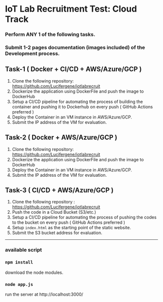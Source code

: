 # IoT Lab Recruitment Test: Cloud Track

### Perform ANY 1 of the following tasks.
### Submit 1-2 pages documentation (images included) of the Development process.

## Task-1 ( Docker + CI/CD + AWS/Azure/GCP )
1.	Clone the following repository: https://github.com/Lucifergene/iotlabrecruit
2.	Dockerize the application using DockerFile and push the image to DockerHub
3.	Setup a CI/CD pipeline for automating the process of building the container and pushing it to Dockerhub on every push ( GitHub Actions preferred )
4.	Deploy the Container in an VM instance in AWS/Azure/GCP.
5.	Submit the IP address of the VM for evaluation.

## Task-2 ( Docker + AWS/Azure/GCP )
1.	Clone the following repository: https://github.com/Lucifergene/iotlabrecruit
2.	Dockerize the application using DockerFile and push the image to DockerHub
3.	Deploy the Container in an VM instance in AWS/Azure/GCP.
4.	Submit the IP address of the VM for evaluation.

## Task-3 ( CI/CD + AWS/Azure/GCP ) 
1.	Clone the following repository : https://github.com/Lucifergene/iotlabrecruit
2.  Push the code in a Cloud Bucket (S3/etc.)
3.  Setup a CI/CD pipeline for automating the process of pushing the codes to the bucket on every push ( GitHub Actions preferred )
4.  Setup `index.html` as the starting point of the static website.
4.	Submit the S3 bucket address for evaluation.

---

### available script 
### ``npm install``
download the node modules.<br>
### ``node app.js``<br>
run the server at http://localhost:3000/

